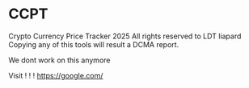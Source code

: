 # CCPT
Crypto Currency Price Tracker
2025 All rights reserved to LDT liapard
Copying any of this tools will result a DCMA report.


We dont work on this anymore

Visit ! ! ! https://google.com/ 
